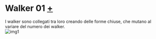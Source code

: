 # Walker 01 [+](https://editor.p5js.org/alesi.roberto@gmail.com/full/ybRyoYsi3)
I walker sono collegati tra loro creando delle forme chiuse, che mutano al variare del numero dei walker.  
![img1](https://github.com/RobertoAlesi/archive/blob/main/RobertoAlesi/Walkers/Walkers_01/Walkers_01.jpg)
